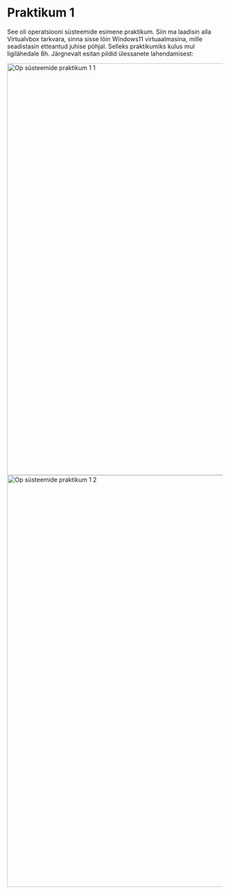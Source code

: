 # Praktikum 1

See oli operatsiooni süsteemide esimene praktikum. Siin ma laadisin alla Virtualvbox tarkvara, sinna sisse lõin Windows11 virtuaalmasina, mille seadistasin etteantud juhise põhjal. Selleks praktikumiks kulus mul ligilähedale 8h. Järgnevalt esitan pildid ülessanete lahendamisest:

<img width="959" alt="Op süsteemide praktikum 1 1" src="https://github.com/user-attachments/assets/9d141223-c2f1-4130-9ea6-62385d673231">
<img width="959" alt="Op süsteemide praktikum 1 2" src="https://github.com/user-attachments/assets/f30bfc8c-bd27-4880-a98a-79733806a084">
